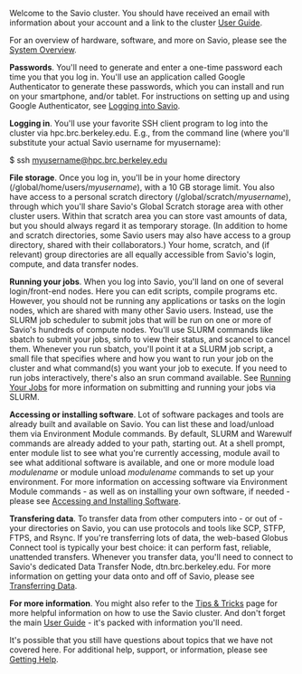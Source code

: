 Welcome to the Savio cluster. You should have received an email with information about your account and a link to the cluster [User Guide](http://research-it.berkeley.edu/services/high-performance-computing/user-guide).

For an overview of hardware, software, and more on Savio, please see the [System Overview](http://research-it.berkeley.edu/services/high-performance-computing/system-overview).

**Passwords**. You'll need to generate and enter a one-time password each time you that you log in. You'll use an application called Google Authenticator to generate these passwords, which you can install and run on your smartphone, and/or tablet. For instructions on setting up and using Google Authenticator, see [Logging into Savio](http://research-it.berkeley.edu/services/high-performance-computing/logging-savio).

**Logging in**. You'll use your favorite SSH client program to log into the cluster via hpc.brc.berkeley.edu. E.g., from the command line (where you'll substitute your actual Savio username for myusername):

$ ssh <myusername@hpc.brc.berkeley.edu>

**File storage**. Once you log in, you'll be in your home directory (/global/home/users/*myusername*), with a 10 GB storage limit. You also have access to a personal scratch directory (/global/scratch/*myusername*), through which you'll share Savio's Global Scratch storage area with other cluster users. Within that scratch area you can store vast amounts of data, but you should always regard it as temporary storage. (In addition to home and scratch directories, some Savio users may also have access to a group directory, shared with their collaborators.) Your home, scratch, and (if relevant) group directories are all equally accessible from Savio's login, compute, and data transfer nodes.

**Running your jobs**. When you log into Savio, you'll land on one of several login/front-end nodes. Here you can edit scripts, compile programs etc. However, you should not be running any applications or tasks on the login nodes, which are shared with many other Savio users. Instead, use the SLURM job scheduler to submit jobs that will be run on one or more of Savio's hundreds of compute nodes. You'll use SLURM commands like sbatch to submit your jobs, sinfo to view their status, and scancel to cancel them. Whenever you run sbatch, you'll point it at a SLURM job script, a small file that specifies where and how you want to run your job on the cluster and what command(s) you want your job to execute. If you need to run jobs interactively, there's also an srun command available. See [Running Your Jobs](http://research-it.berkeley.edu/services/high-performance-computing/running-your-jobs) for more information on submitting and running your jobs via SLURM.

**Accessing or installing software**. Lot of software packages and tools are already built and available on Savio. You can list these and load/unload them via Environment Module commands. By default, SLURM and Warewulf commands are already added to your path, starting out. At a shell prompt, enter module list to see what you're currently accessing, module avail to see what additional software is available, and one or more module load *modulename* or module unload *modulename* commands to set up your environment. For more information on accessing software via Environment Module commands - as well as on installing your own software, if needed - please see [Accessing and Installing Software](http://research-it.berkeley.edu/services/high-performance-computing/accessing-and-installing-software).

**Transfering data**. To transfer data from other computers into - or out of - your directories on Savio, you can use protocols and tools like SCP, STFP, FTPS, and Rsync. If you're transferring lots of data, the web-based Globus Connect tool is typically your best choice: it can perform fast, reliable, unattended transfers. Whenever you transfer data, you'll need to connect to Savio's dedicated Data Transfer Node, dtn.brc.berkeley.edu. For more information on getting your data onto and off of Savio, please see [Transferring Data](http://research-it.berkeley.edu/services/high-performance-computing/transferring-data).

**For more information**. You might also refer to the [Tips & Tricks](http://research-it.berkeley.edu/services/high-performance-computing/tips-using-brc-savio-cluster) page for more helpful information on how to use the Savio cluster. And don't forget the main [User Guide](http://research-it.berkeley.edu/services/high-performance-computing/user-guide) - it's packed with information you'll need.

It's possible that you still have questions about topics that we have not covered here. For additional help, support, or information, please see [Getting Help](http://research-it.berkeley.edu/services/high-performance-computing/getting-help).

 
